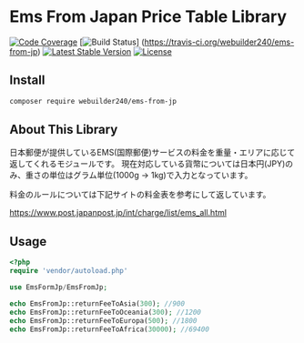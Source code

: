 # Ems From Japan Price Table Library
[![Code Coverage](https://scrutinizer-ci.com/g/webuilder240/ems-from-jp/badges/coverage.png?b=master)](https://scrutinizer-ci.com/g/webuilder240/ems-from-jp/?branch=master) [![Build Status](https://travis-ci.org/webuilder240/ems-from-jp.svg?branch=master)] (https://travis-ci.org/webuilder240/ems-from-jp) [![Latest Stable Version](https://poser.pugx.org/webuilder240/ems-from-jp/v/stable)](https://packagist.org/packages/webuilder240/ems-from-jp) [![License](https://poser.pugx.org/webuilder240/ems-from-jp/license)](https://packagist.org/packages/webuilder240/ems-from-jp)

## Install

``` bash
composer require webuilder240/ems-from-jp
```

## About This Library

日本郵便が提供しているEMS(国際郵便)サービスの料金を重量・エリアに応じて返してくれるモジュールです。
現在対応している貨幣については日本円(JPY)のみ、重さの単位はグラム単位(1000g -> 1kg)で入力となっています。

料金のルールについては下記サイトの料金表を参考にして返しています。

https://www.post.japanpost.jp/int/charge/list/ems_all.html

## Usage

``` php
<?php
require 'vendor/autoload.php'

use EmsFormJp/EmsFromJp;

echo EmsFromJp::returnFeeToAsia(300); //900
echo EmsFromJp::returnFeeToOceania(300); //1200 
echo EmsFromJp::returnFeeToEuropa(500); //1800
echo EmsFromJp::returnFeeToAfrica(30000); //69400
```
